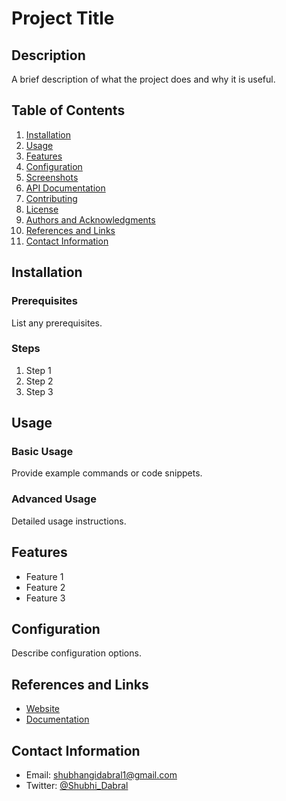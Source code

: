 # Project Title

## Description
A brief description of what the project does and why it is useful.

## Table of Contents
1. [Installation](#installation)
2. [Usage](#usage)
3. [Features](#features)
4. [Configuration](#configuration)
5. [Screenshots](#screenshots)
6. [API Documentation](#api-documentation)
7. [Contributing](#contributing)
8. [License](#license)
9. [Authors and Acknowledgments](#authors-and-acknowledgments)
10. [References and Links](#references-and-links)
11. [Contact Information](#contact-information)

## Installation
### Prerequisites
List any prerequisites.
### Steps
1. Step 1
2. Step 2
3. Step 3

## Usage
### Basic Usage
Provide example commands or code snippets.
### Advanced Usage
Detailed usage instructions.

## Features
- Feature 1
- Feature 2
- Feature 3

## Configuration
Describe configuration options.



## References and Links
- [Website](https://www.datacamp.com/tutorial/gemini-pro-api-tutorial)
- [Documentation](https://ai.google.dev/gemini-api/docs?_gl=1*ds1c7d*_up*MQ..&gclid=Cj0KCQjwpZWzBhC0ARIsACvjWRNWAwWTVLTZBoJw0iCdVOsQb9hULzJisMjIrf30gO24aH3nbVYrbXcaAtdzEALw_wcB)

## Contact Information
- Email: shubhangidabral1@gmail.com
- Twitter: [@Shubhi_Dabral](https://x.com/Shubhi_Dabral)
